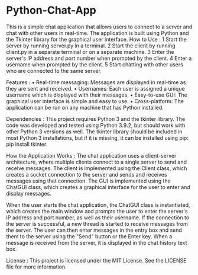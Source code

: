# Python-Chat-App
This is a simple chat application that allows users to connect to a server and chat with other users in real-time. The application is built using Python and the Tkinter library for the graphical user interface.
How to Use :
	1	Start the server by running server.py in a terminal.
	2	Start the client by running client.py in a separate terminal or on a separate machine.
	3	Enter the server's IP address and port number when prompted by the client.
	4	Enter a username when prompted by the client.
	5	Start chatting with other users who are connected to the same server.

Features :
	•	Real-time messaging: Messages are displayed in real-time as they are sent and received.
	•	Usernames: Each user is assigned a unique username which is displayed with their messages.
	•	Easy-to-use GUI: The graphical user interface is simple and easy to use.
	•	Cross-platform: The application can be run on any machine that has Python installed.

Dependencies :
This project requires Python 3 and the tkinter library. The code was developed and tested using Python 3.9.2, but should work with other Python 3 versions as well. The tkinter library should be included in most Python 3 installations, but if it is missing, it can be installed using pip: pip install tkinter.

How the Application Works :
The chat application uses a client-server architecture, where multiple clients connect to a single server to send and receive messages. The client is implemented using the Client class, which creates a socket connection to the server and sends and receives messages using that connection. The GUI is implemented using the ChatGUI class, which creates a graphical interface for the user to enter and display messages.

When the user starts the chat application, the ChatGUI class is instantiated, which creates the main window and prompts the user to enter the server's IP address and port number, as well as their username. If the connection to the server is successful, a new thread is started to receive messages from the server. The user can then enter messages in the entry box and send them to the server using the "Send" button or the Enter key. When a message is received from the server, it is displayed in the chat history text box.

License :
This project is licensed under the MIT License. See the LICENSE file for more information.
